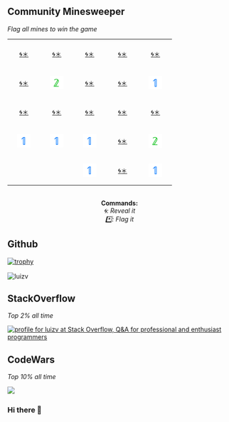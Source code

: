 ## Community Minesweeper
<i>Flag all mines to win the game</i>

<div align="center">  
<!-- BEGIN MINESWEEP BOARD -->
<table border="0"><tbody><tr><td align="center" width=60 height=60><a href="https://minesweep-nine.vercel.app/reveal/0/0">🌀</a><a href="https://minesweep-nine.vercel.app/flag/0/0?state=set">＊</a></td><td align="center" width=60 height=60><a href="https://minesweep-nine.vercel.app/reveal/0/1">🌀</a><a href="https://minesweep-nine.vercel.app/flag/0/1?state=set">＊</a></td><td align="center" width=60 height=60><a href="https://minesweep-nine.vercel.app/reveal/0/2">🌀</a><a href="https://minesweep-nine.vercel.app/flag/0/2?state=set">＊</a></td><td align="center" width=60 height=60><a href="https://minesweep-nine.vercel.app/reveal/0/3">🌀</a><a href="https://minesweep-nine.vercel.app/flag/0/3?state=set">＊</a></td><td align="center" width=60 height=60><a href="https://minesweep-nine.vercel.app/reveal/0/4">🌀</a><a href="https://minesweep-nine.vercel.app/flag/0/4?state=set">＊</a></td></tr><tr><td align="center" width=60 height=60><a href="https://minesweep-nine.vercel.app/reveal/1/0">🌀</a><a href="https://minesweep-nine.vercel.app/flag/1/0?state=set">＊</a></td><td align="center" width=60 height=60><img width=30 src="./assets/number_2.png" align="center" alt="2"></td><td align="center" width=60 height=60><a href="https://minesweep-nine.vercel.app/reveal/1/2">🌀</a><a href="https://minesweep-nine.vercel.app/flag/1/2?state=set">＊</a></td><td align="center" width=60 height=60><a href="https://minesweep-nine.vercel.app/reveal/1/3">🌀</a><a href="https://minesweep-nine.vercel.app/flag/1/3?state=set">＊</a></td><td align="center" width=60 height=60><img width=30 src="./assets/number_1.png" align="center" alt="1"></td></tr><tr><td align="center" width=60 height=60><a href="https://minesweep-nine.vercel.app/reveal/2/0">🌀</a><a href="https://minesweep-nine.vercel.app/flag/2/0?state=set">＊</a></td><td align="center" width=60 height=60><a href="https://minesweep-nine.vercel.app/reveal/2/1">🌀</a><a href="https://minesweep-nine.vercel.app/flag/2/1?state=set">＊</a></td><td align="center" width=60 height=60><a href="https://minesweep-nine.vercel.app/reveal/2/2">🌀</a><a href="https://minesweep-nine.vercel.app/flag/2/2?state=set">＊</a></td><td align="center" width=60 height=60><a href="https://minesweep-nine.vercel.app/reveal/2/3">🌀</a><a href="https://minesweep-nine.vercel.app/flag/2/3?state=set">＊</a></td><td align="center" width=60 height=60><a href="https://minesweep-nine.vercel.app/reveal/2/4">🌀</a><a href="https://minesweep-nine.vercel.app/flag/2/4?state=set">＊</a></td></tr><tr><td align="center" width=60 height=60><img width=30 src="./assets/number_1.png" align="center" alt="1"></td><td align="center" width=60 height=60><img width=30 src="./assets/number_1.png" align="center" alt="1"></td><td align="center" width=60 height=60><img width=30 src="./assets/number_1.png" align="center" alt="1"></td><td align="center" width=60 height=60><a href="https://minesweep-nine.vercel.app/reveal/3/3">🌀</a><a href="https://minesweep-nine.vercel.app/flag/3/3?state=set">＊</a></td><td align="center" width=60 height=60><img width=30 src="./assets/number_2.png" align="center" alt="2"></td></tr><tr><td align="center" width=60 height=60> </td><td align="center" width=60 height=60> </td><td align="center" width=60 height=60><img width=30 src="./assets/number_1.png" align="center" alt="1"></td><td align="center" width=60 height=60><a href="https://minesweep-nine.vercel.app/reveal/4/3">🌀</a><a href="https://minesweep-nine.vercel.app/flag/4/3?state=set">＊</a></td><td align="center" width=60 height=60><img width=30 src="./assets/number_1.png" align="center" alt="1"></td></tr></tbody></table><br><b>Commands:</b><br><i>🌀: Reveal it</i><br><i>*️⃣: Flag it</i>
<!-- END MINESWEEP BOARD -->
</div>

## Github
<!-- Only commenting out because it's cool, despite it didn't reflect my top languages and true stats becuz only consider public repos. 
[![Luiz's github stats](https://github-readme-stats.vercel.app/api?username=luizv&show_icons=true)](https://github.com/luizv)   [![Top Langs](https://github-readme-stats.vercel.app/api/top-langs/?username=luizv&layout=compact)](https://github.com/luizv)
 -->
[![trophy](https://github-profile-trophy.vercel.app/?username=luizv&rank=SECRET,SSS,SS,S,AAA,AA,A,B)](https://github.com/ryo-ma/github-profile-trophy)



<p><img align="center" src="https://github-readme-streak-stats.herokuapp.com/?user=luizv&" alt="luizv" /></p>

<!-- <p>&nbsp;<img align="center" src="https://github-readme-stats.vercel.app/api?username=luizv&show_icons=true&locale=en" alt="luizv" /></p> -->
<!-- ![Metrics](https://metrics.lecoq.io/luizv?template=classic&base.header=0&gists=1&lines=1&config.timezone=America%2FToronto) -->
<!-- https://myreadme.vercel.app/api/embed/luizv?panels=userstatistics,toprepositories,toplanguages,commitgraph -->

## StackOverflow
<i>Top 2% all time</i>

<a href="https://stackoverflow.com/users/6704959/luizv"><img src="https://stackoverflow.com/users/flair/6704959.png" width="208" height="58" alt="profile for luizv at Stack Overflow, Q&amp;A for professional and enthusiast programmers" title="profile for luizv at Stack Overflow, Q&amp;A for professional and enthusiast programmers"></a>

<!-- [![Luizv StackOverflow](https://stackoverflow-badge.herokuapp.com/api/StackOverflowBadge/6704959)](https://stackoverflow.com/users/6704959/luizv) -->

## CodeWars
<i>Top 10% all time</i>

<a href="https://www.codewars.com/users/luizv/stats"><img src="https://www.codewars.com/users/luizv/badges/large"></a>


### Hi there 👋

<!--
**luizv/luizv** is a ✨ _special_ ✨ repository because its `README.md` (this file) appears on your GitHub profile.

Here are some ideas to get you started:

- 🔭 I’m currently working on 
- 🌱 I’m currently learning ...
- 👯 I’m looking to collaborate on ...
- 🤔 I’m looking for help with ...
- 💬 Ask me about ...
- 📫 How to reach me: ...
- 😄 Pronouns: ...
- ⚡ Fun fact: ...
-->
